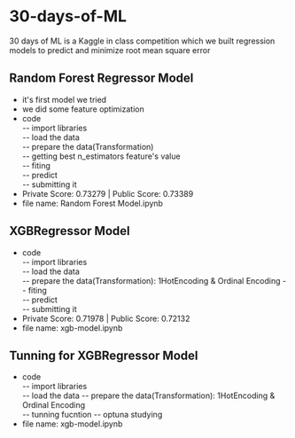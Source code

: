 # 30-days-of-ML
30 days of ML is a Kaggle in class competition which we built regression models to predict and minimize root mean square error       
## Random Forest Regressor Model 
- it's first model we tried 
- we did some feature optimization
- code  
-- import libraries  
-- load the data  
-- prepare the data(Transformation)  
-- getting best n_estimators feature's value  
-- fiting  
-- predict  
-- submitting it  
- Private Score: 0.73279 | Public Score: 0.73389
- file name: Random Forest Model.ipynb 

## XGBRegressor Model 
- code  
-- import libraries  
-- load the data  
-- prepare the data(Transformation): 1HotEncoding & Ordinal Encoding
-- fiting  
-- predict  
-- submitting it  
- Private Score: 0.71978 | Public Score: 0.72132
- file name: xgb-model.ipynb
## Tunning for XGBRegressor Model
- code  
-- import libraries  
-- load the data 
-- prepare the data(Transformation): 1HotEncoding & Ordinal Encoding  
-- tunning fucntion 
-- optuna studying  
- file name: xgb-model.ipynb

